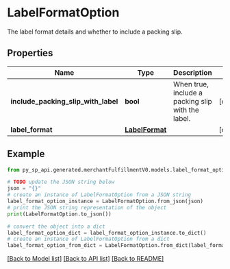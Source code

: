 # LabelFormatOption

The label format details and whether to include a packing slip.

## Properties

Name | Type | Description | Notes
------------ | ------------- | ------------- | -------------
**include_packing_slip_with_label** | **bool** | When true, include a packing slip with the label. | [optional] 
**label_format** | [**LabelFormat**](LabelFormat.md) |  | [optional] 

## Example

```python
from py_sp_api.generated.merchantFulfillmentV0.models.label_format_option import LabelFormatOption

# TODO update the JSON string below
json = "{}"
# create an instance of LabelFormatOption from a JSON string
label_format_option_instance = LabelFormatOption.from_json(json)
# print the JSON string representation of the object
print(LabelFormatOption.to_json())

# convert the object into a dict
label_format_option_dict = label_format_option_instance.to_dict()
# create an instance of LabelFormatOption from a dict
label_format_option_from_dict = LabelFormatOption.from_dict(label_format_option_dict)
```
[[Back to Model list]](../README.md#documentation-for-models) [[Back to API list]](../README.md#documentation-for-api-endpoints) [[Back to README]](../README.md)


